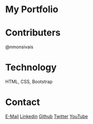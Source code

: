 # My Portfolio

# Contributers

@nmonsivais

# Technology
HTML, CSS, Bootstrap

# Contact
[E-Mail](Mailto:nmonsivais@gmail.com)
[Linkedin](www.linkedin.com/in/nmonsivais)
[Github](github.com/nmonsivais)
[Twitter](http://www.twitter.com/nmonsivais)
[YouTube](http://www.youtube.com/c/Trobadour_XP)